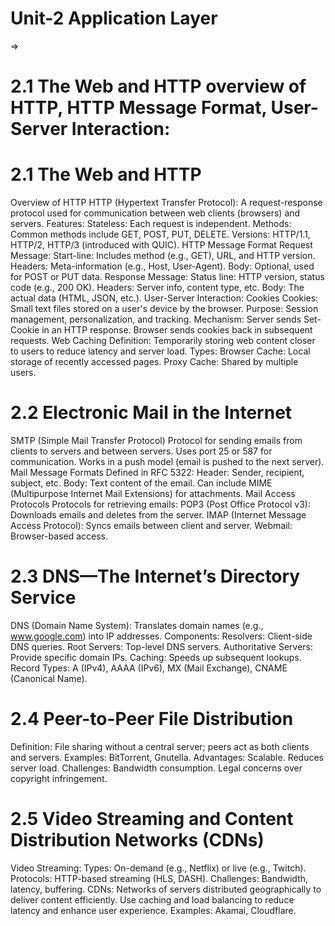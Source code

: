 # Unit-2 Application Layer
=> 
# 2.1 The Web and HTTP overview of HTTP, HTTP Message Format, User-Server Interaction:



# 2.1 The Web and HTTP
Overview of HTTP
HTTP (Hypertext Transfer Protocol): A request-response protocol used for communication between web clients (browsers) and servers.
Features:
Stateless: Each request is independent.
Methods: Common methods include GET, POST, PUT, DELETE.
Versions: HTTP/1.1, HTTP/2, HTTP/3 (introduced with QUIC).
HTTP Message Format
Request Message:
Start-line: Includes method (e.g., GET), URL, and HTTP version.
Headers: Meta-information (e.g., Host, User-Agent).
Body: Optional, used for POST or PUT data.
Response Message:
Status line: HTTP version, status code (e.g., 200 OK).
Headers: Server info, content type, etc.
Body: The actual data (HTML, JSON, etc.).
User-Server Interaction: Cookies
Cookies: Small text files stored on a user's device by the browser.
Purpose: Session management, personalization, and tracking.
Mechanism:
Server sends Set-Cookie in an HTTP response.
Browser sends cookies back in subsequent requests.
Web Caching
Definition: Temporarily storing web content closer to users to reduce latency and server load.
Types:
Browser Cache: Local storage of recently accessed pages.
Proxy Cache: Shared by multiple users.


# 2.2 Electronic Mail in the Internet
SMTP (Simple Mail Transfer Protocol)
Protocol for sending emails from clients to servers and between servers.
Uses port 25 or 587 for communication.
Works in a push model (email is pushed to the next server).
Mail Message Formats
Defined in RFC 5322:
Header: Sender, recipient, subject, etc.
Body: Text content of the email.
Can include MIME (Multipurpose Internet Mail Extensions) for attachments.
Mail Access Protocols
Protocols for retrieving emails:
POP3 (Post Office Protocol v3): Downloads emails and deletes from the server.
IMAP (Internet Message Access Protocol): Syncs emails between client and server.
Webmail: Browser-based access.


# 2.3 DNS—The Internet’s Directory Service
DNS (Domain Name System): Translates domain names (e.g., www.google.com) into IP addresses.
Components:
Resolvers: Client-side DNS queries.
Root Servers: Top-level DNS servers.
Authoritative Servers: Provide specific domain IPs.
Caching: Speeds up subsequent lookups.
Record Types: A (IPv4), AAAA (IPv6), MX (Mail Exchange), CNAME (Canonical Name).


# 2.4 Peer-to-Peer File Distribution
Definition: File sharing without a central server; peers act as both clients and servers.
Examples: BitTorrent, Gnutella.
Advantages:
Scalable.
Reduces server load.
Challenges:
Bandwidth consumption.
Legal concerns over copyright infringement.


# 2.5 Video Streaming and Content Distribution Networks (CDNs)
Video Streaming:
Types: On-demand (e.g., Netflix) or live (e.g., Twitch).
Protocols: HTTP-based streaming (HLS, DASH).
Challenges: Bandwidth, latency, buffering.
CDNs:
Networks of servers distributed geographically to deliver content efficiently.
Use caching and load balancing to reduce latency and enhance user experience.
Examples: Akamai, Cloudflare.

